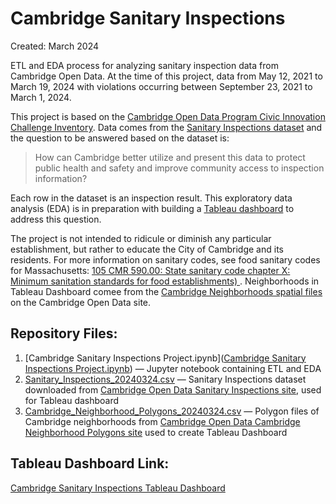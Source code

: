 # Cambridge Sanitary Inspections
Created: March 2024

ETL and EDA process for analyzing sanitary inspection data from Cambridge Open Data. At the time of this project, data from May 12, 2021 to March 19, 2024 with violations occurring between September 23, 2021 to March 1, 2024.

This project is based on the [Cambridge Open Data Program Civic Innovation Challenge Inventory](https://data.cambridgema.gov/General-Government/Civic-Innovation-Challenge-Inventory/x96z-hdnh/about_data). Data comes from the [Sanitary Inspections dataset](https://data.cambridgema.gov/Inspectional-Services/Sanitary-Inspections/ryb9-qzmw/about_data) and the question to be answered based on the dataset is: 

<blockquote>
How can Cambridge better utilize and present this data to protect public health and safety and improve community access to inspection information?
</blockquote>

Each row in the dataset is an inspection result. This exploratory data analysis (EDA) is in preparation with building a [Tableau dashboard](https://public.tableau.com/views/CambridgeSanitaryInspections2021-2024/CambridgeSanitaryInspections2021-2024?:language=en-US&publish=yes&:sid=&:display_count=n&:origin=viz_share_link) to address this question. 

The project is not intended to ridicule or diminish any particular establishment, but rather to educate the City of Cambridge and its residents. For more information on sanitary codes, see food sanitary codes for Massachusetts: [105 CMR 590.00: State sanitary code chapter X: Minimum sanitation standards for food establishments)
](https://www.mass.gov/doc/merged-food-code-111618/download). Neighborhoods in Tableau Dashboard comee from the [Cambridge Neighborhoods spatial files](https://data.cambridgema.gov/Geographic-Information-GIS-/Cambridge-Neighborhood-Polygons/k3pi-9823/about_data) on the Cambridge Open Data site.

## Repository Files:
1. [Cambridge Sanitary Inspections Project.ipynb]([Cambridge Sanitary Inspections Project.ipynb](https://github.com/laurenhom/cambridge-sanitary-inspections/blob/main/Cambridge%20Sanitary%20Inspections%20Project.ipynb)) — Jupyter notebook containing ETL and EDA
2. [Sanitary_Inspections_20240324.csv](Sanitary_Inspections_20240324.csv) — Sanitary Inspections dataset downloaded from [Cambridge Open Data Sanitary Inspections site](https://data.cambridgema.gov/Inspectional-Services/Sanitary-Inspections/ryb9-qzmw/about_data), used for Tableau dashboard
3. [Cambridge_Neighborhood_Polygons_20240324.csv](Cambridge_Neighborhood_Polygons_20240324.csv) — Polygon files of Cambridge neighborhoods from [Cambridge Open Data Cambridge Neighborhood Polygons site](https://data.cambridgema.gov/Inspectional-Services/Sanitary-Inspections/ryb9-qzmw/about_data) used to create Tableau Dashboard

## Tableau Dashboard Link: 
[Cambridge Sanitary Inspections Tableau Dashboard](https://public.tableau.com/shared/6PPXQ4573?:display_count=n&:origin=viz_share_link)
